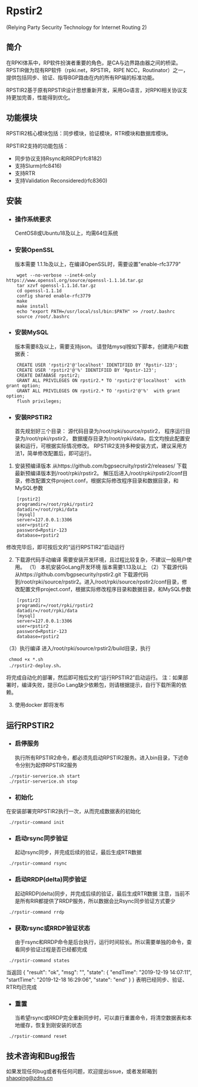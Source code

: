 


# Rpstir2
(Relying Party Security Technology for Internet Routing 2)

## 简介
在RPKI体系中，RP软件扮演者重要的角色，是CA与边界路由器之间的桥梁。RPSTIR做为现有RP软件（rpki.net，RPSTIR，RIPE NCC，Routinator）之一，提供包括同步、验证、指导BGP路由在内的所有RP端的标准功能。

RPSTIR2基于原有RPSTIR设计思想重新开发，采用Go语言，对RPKI相关协议支持更加完善，性能得到优化。

## 功能模块
RPSTIR2核心模块包括：同步模块，验证模块，RTR模块和数据库模块。

RPSTIR2支持的功能包括：
* 同步协议支持Rsync和RRDP(rfc8182)
* 支持Slurm(rfc8416)
* 支持RTR
* 支持Validation Reconsidered(rfc8360)


## 安装

* ### 操作系统要求
  CentOS8或Ubuntu18及以上，均需64位系统



* ### 安装OpenSSL 
  版本需要 1.1.1b及以上，在编译OpenSSL时，需要设置"enable-rfc3779"
```
	wget --no-verbose --inet4-only https://www.openssl.org/source/openssl-1.1.1d.tar.gz 
    tar xzvf openssl-1.1.1d.tar.gz 
    cd openssl-1.1.1d 
    config shared enable-rfc3779
	make
	make install
	echo "export PATH=/usr/local/ssl/bin:$PATH" >> /root/.bashrc
    source /root/.bashrc
```
 
    
* ### 安装MySQL
   版本需要8及以上，需要支持json。
   请登陆mysql按如下脚本，创建用户和数据表：
```
	CREATE USER 'rpstir2'@'localhost' IDENTIFIED BY 'Rpstir-123';
	CREATE USER 'rpstir2'@'%' IDENTIFIED BY 'Rpstir-123';
	CREATE DATABASE rpstir2;
	GRANT ALL PRIVILEGES ON rpstir2.* TO 'rpstir2'@'localhost'  with grant option;
	GRANT ALL PRIVILEGES ON rpstir2.* TO 'rpstir2'@'%'  with grant option;
	flush privileges;
```
 * ### 安装RPSTIR2
    首先规划好三个目录：  源代码目录为/root/rpki/source/rpstir2，  程序运行目录为/root/rpki/rpstir2， 数据缓存目录为/root/rpki/data，后文均按此配置安装和运行，可根据实际情况修改。
    RPSTIR2支持多种安装方式，建议采用方法1，简单修改配置后，即可运行。
   
  1. 安装预编译版本
      从https://github.com/bgpsecruity/rpstir2/releases/ 下载最新预编译版本到/root/rpki/rpstir2。 解压后进入/root/rpki/rpstir2/conf目录，修改配置文件project.conf，根据实际修改程序目录和数据目录，和MySQL参数
```
    [rpstir2]
    programdir=/root/rpki/rpstir2
    datadir=/root/rpki/data
	[mysql]
    server=127.0.0.1:3306
    user=rpstir2
    password=Rpstir-123
    database=rpstir2
```
  修改完毕后，即可按后文的“运行RPSTIR2”启动运行


2. 下载源代码手动编译
    需要安装开发环境，且过程比较复杂，不建议一般用户使用。
   （1） 本机安装GoLang开发环境
   版本需要1.13及以上
   （2）下载源代码
   从https://github.com/bgpsecurity/rpstir2.git 下载源代码到/root/rpki/source/rpstir2。进入/root/rpki/source/rpstir2/conf目录，修改配置文件project.conf，根据实际修改程序目录和数据目录，和MySQL参数
```
    [rpstir2]
    programdir=/root/rpki/rpstir2
    datadir=/root/rpki/data
    [mysql]
    server=127.0.0.1:3306
    user=rpstir2
    password=Rpstir-123
    database=rpstir2
 ```
 （3）执行编译
   进入/root/rpki/source/rpstir2/build目录，执行
   ```
    chmod +x *.sh 
    ./rpstir2-deploy.sh，
   ```
将完成自动化的部署，然后即可按后文的“运行RPSTIR2”启动运行。
  注：如果部署时，编译失败，提示Go Lang缺少依赖包，则请根据提示，自行下载所需的依赖。
   
 3. 使用docker
   即将发布
    
## 运行RPSTIR2
 * ### 启停服务
    执行所有RPSTIR2命令，都必须先启动RPSTIR2服务。进入bin目录，下述命令分别为起停RPSTIR2服务
 ```
  ./rpstir-serverice.sh start
  ./rpstir-serverice.sh stop
  ```

 * ### 初始化
  在安装部署完RPSTIR2执行一次，从而完成数据表的初始化
  ```
   ./rpstir-command init  
 ```

 * ### 启动rsync同步验证
   起动rsync同步，并完成后续的验证，最后生成RTR数据
  ```
   ./rpstir-command rsync  
 ```
 
 * ### 启动RRDP(delta)同步验证
   起动RRDP(delta)同步，并完成后续的验证，最后生成RTR数据
   注意，当前不是所有RIR都提供了RRDP服务，所以数据会比Rsync同步验证方式要少
  ```
   ./rpstir-command rrdp  
 ```

 * ### 获取rsync或RRDP验证状态
   由于rsync和RRDP命令是后台执行，运行时间较长。所以需要单独的命令，查看同步验证过程是否已经都完成
  ```
   ./rpstir-command states  
 ```
  当返回
   {
    "result": "ok",
    "msg": "",
    "state": {
        "endTime": "2019-12-19 14:07:11",
        "startTime": "2019-12-18 16:29:06",
        "state": "end"
    }
 }
 表明已经同步、验证、RTR均已完成

 * ### 重置
   当希望rsync或RRDP完全重新同步时，可以直行重置命令，将清空数据表和本地缓存，恢复到刚安装的状态
  ```
   ./rpstir-command reset  
 ```

## 技术咨询和Bug报告

 如果发现任何bug或者有任何问题，欢迎提出issue，或者发邮箱到 shaoqing@zdns.cn


